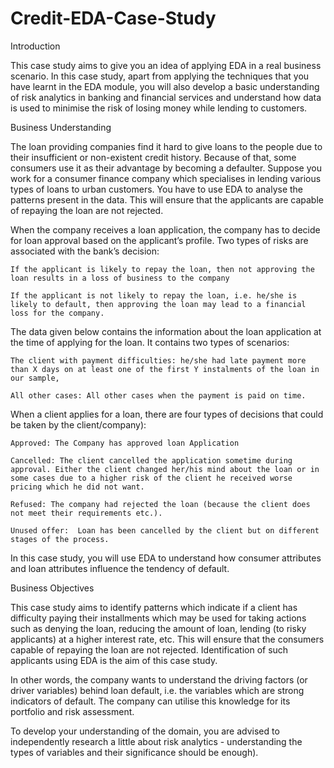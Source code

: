 # Credit-EDA-Case-Study

Introduction

This case study aims to give you an idea of applying EDA in a real business scenario. In this case study, apart from applying the techniques that you have learnt in the EDA module, you will also develop a basic understanding of risk analytics in banking and financial services and understand how data is used to minimise the risk of losing money while lending to customers.

 
Business Understanding

The loan providing companies find it hard to give loans to the people due to their insufficient or non-existent credit history. Because of that, some consumers use it as their advantage by becoming a defaulter. Suppose you work for a consumer finance company which specialises in lending various types of loans to urban customers. You have to use EDA to analyse the patterns present in the data. This will ensure that the applicants are capable of repaying the loan are not rejected.

 

When the company receives a loan application, the company has to decide for loan approval based on the applicant’s profile. Two types of risks are associated with the bank’s decision:

    If the applicant is likely to repay the loan, then not approving the loan results in a loss of business to the company

    If the applicant is not likely to repay the loan, i.e. he/she is likely to default, then approving the loan may lead to a financial loss for the company.

 

The data given below contains the information about the loan application at the time of applying for the loan. It contains two types of scenarios:

    The client with payment difficulties: he/she had late payment more than X days on at least one of the first Y instalments of the loan in our sample,

    All other cases: All other cases when the payment is paid on time.
 

When a client applies for a loan, there are four types of decisions that could be taken by the client/company):

    Approved: The Company has approved loan Application

    Cancelled: The client cancelled the application sometime during approval. Either the client changed her/his mind about the loan or in some cases due to a higher risk of the client he received worse pricing which he did not want.

    Refused: The company had rejected the loan (because the client does not meet their requirements etc.).

    Unused offer:  Loan has been cancelled by the client but on different stages of the process.

In this case study, you will use EDA to understand how consumer attributes and loan attributes influence the tendency of default.


 
Business Objectives

This case study aims to identify patterns which indicate if a client has difficulty paying their installments which may be used for taking actions such as denying the loan, reducing the amount of loan, lending (to risky applicants) at a higher interest rate, etc. This will ensure that the consumers capable of repaying the loan are not rejected. Identification of such applicants using EDA is the aim of this case study.

 

In other words, the company wants to understand the driving factors (or driver variables) behind loan default, i.e. the variables which are strong indicators of default.  The company can utilise this knowledge for its portfolio and risk assessment.

To develop your understanding of the domain, you are advised to independently research a little about risk analytics - understanding the types of variables and their significance should be enough).
